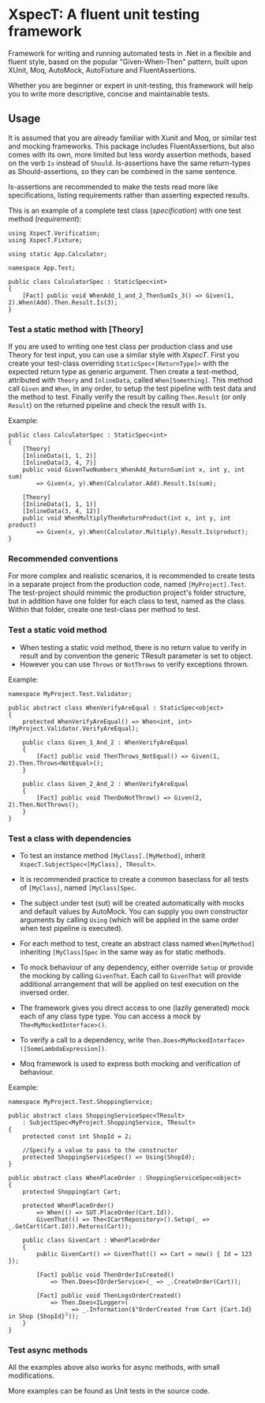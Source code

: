 # XspecT: A fluent unit testing framework

Framework for writing and running automated tests in .Net in a flexible and fluent style, 
based on the popular "Given-When-Then" pattern, built upon XUnit, Moq, AutoMock, AutoFixture and FluentAssertions.

Whether you are beginner or expert in unit-testing, this framework will help you to write more descriptive, concise and maintainable tests.

## Usage

It is assumed that you are already familiar with Xunit and Moq, or similar test and mocking frameworks.
This package includes FluentAssertions, but also comes with its own, more limited but less wordy assertion methods, based on the verb `Is` instead of `Should`.
Is-assertions have the same return-types as Should-assertions, so they can be combined in the same sentence.

Is-assertions are recommended to make the tests read more like specifications, listing requirements rather than asserting expected results.

This is an example of a complete test class (*specification*) with one test method (*requirement*):
```
using XspecT.Verification;
using XspecT.Fixture;

using static App.Calculator;

namespace App.Test;

public class CalculatorSpec : StaticSpec<int>
{
    [Fact] public void WhenAdd_1_and_2_ThenSumIs_3() => Given(1, 2).When(Add).Then.Result.Is(3);
}
```

### Test a static method with [Theory]

If you are used to writing one test class per production class and use Theory for test input, you can use a similar style with *XspecT*.
First you create your test-class overriding `StaticSpec<[ReturnType]>` with the expected return type as generic argument.
Then create a test-method, attributed with `Theory` and `InlineData`, called `When[Something]`. 
This method call `Given` and `When`, in any order, to setup the test pipeline with test data and the method to test.
Finally verify the result by calling `Then.Result` (or only `Result`) on the returned pipeline and check the result with `Is`.

Example:
```
public class CalculatorSpec : StaticSpec<int>
{
    [Theory]
    [InlineData(1, 1, 2)]
    [InlineData(3, 4, 7)]
    public void GivenTwoNumbers_WhenAdd_ReturnSum(int x, int y, int sum)
        => Given(x, y).When(Calculator.Add).Result.Is(sum);

    [Theory]
    [InlineData(1, 1, 1)]
    [InlineData(3, 4, 12)]
    public void WhenMultiplyThenReturnProduct(int x, int y, int product)
        => Given(x, y).When(Calculator.Multiply).Result.Is(product);
}
```

### Recommended conventions

For more complex and realistic scenarios, it is recommended to create tests in a separate project from the production code, named `[MyProject].Test`. 
The test-project should mimmic the production project's folder structure, but in addition have one folder for each class to test, named as the class. 
Within that folder, create one test-class per method to test.

### Test a static void method
* When testing a static void method, there is no return value to verify in result and by convention the generic TResult parameter is set to object.
* However you can use `Throws` or `NotThrows` to verify exceptions thrown.
 
Example:
```
namespace MyProject.Test.Validator;

public abstract class WhenVerifyAreEqual : StaticSpec<object>
{
    protected WhenVerifyAreEqual() => When<int, int>(MyProject.Validator.VerifyAreEqual);

    public class Given_1_And_2 : WhenVerifyAreEqual
    {
        [Fact] public void ThenThrows_NotEqual() => Given(1, 2).Then.Throws<NotEqual>();
    }

    public class Given_2_And_2 : WhenVerifyAreEqual
    {
        [Fact] public void ThenDoNotThrow() => Given(2, 2).Then.NotThrows();
    }
}
```

### Test a class with dependencies
* To test an instance method `[MyClass].[MyMethod]`, inherit `XspecT.SubjectSpec<[MyClass], TResult>`.
* It is recommended practice to create a common baseclass for all tests of `[MyClass]`, named `[MyClass]Spec`.
* The subject under test (sut) will be created automatically with mocks and default values by AutoMock. 
You can supply you own constructor arguments by calling `Using` (which will be applied in the same order when test pipeline is executed).
* For each method to test, create an abstract class named `When[MyMethod]` inheriting `[MyClass]Spec` in the same way as for static methods.

* To mock behaviour of any dependency, either override `Setup` or provide the mocking by calling `GivenThat`. 
Each call to `GivenThat` will provide additional arrangement that will be applied on test execution on the inversed order.
* The framework gives you direct access to one (lazily generated) mock each of any class type type. You can access a mock by `The<MyMockedInterface>()`.
* To verify a call to a dependency, write `Then.Does<MyMockedInterface>([SomeLambdaExpression])`. 
* Moq framework is used to express both mocking and verification of behaviour.
 
Example:
```
namespace MyProject.Test.ShoppingService;

public abstract class ShoppingServiceSpec<TResult> 
    : SubjectSpec<MyProject.ShoppingService, TResult>
{
    protected const int ShopId = 2;

    //Specify a value to pass to the constructor
    protected ShoppingServiceSpec() => Using(ShopId);
}

public abstract class WhenPlaceOrder : ShoppingServiceSpec<object>
{
    protected ShoppingCart Cart;

    protected WhenPlaceOrder() 
        => When(() => SUT.PlaceOrder(Cart.Id)).
        GivenThat(() => The<ICartRepository>().Setup(_ => _.GetCart(Cart.Id)).Returns(Cart));

    public class GivenCart : WhenPlaceOrder
    {
        public GivenCart() => GivenThat(() => Cart = new() { Id = 123 });

        [Fact] public void ThenOrderIsCreated() 
            => Then.Does<IOrderService>(_ => _.CreateOrder(Cart));

        [Fact] public void ThenLogsOrderCreated()
            => Then.Does<ILogger>(
                _ => _.Information($"OrderCreated from Cart {Cart.Id} in Shop {ShopId}"));
    }
}
```

### Test async methods

All the examples above also works for async methods, with small modifications.

More examples can be found as Unit tests in the source code.